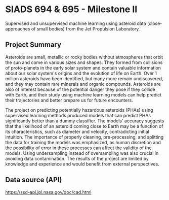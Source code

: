 # SIADS 694 & 695 - Milestone II

Supervised and unsupervised machine learning using asteroid data (close-approaches of small bodies) from the Jet Propulsion Laboratory.

## Project Summary
Asteroids are small, metallic or rocky bodies without atmospheres that orbit the sun and come in various sizes and shapes. They formed from collisions of proto-planets in the early solar system and contain valuable information about our solar system's origins and the evolution of life on Earth. Over 1 million asteroids have been identified, but many more remain undiscovered, and they may contain rare minerals and organic compounds. Asteroids are also of interest because of the potential danger they pose if they collide with Earth, and their study using machine learning models can help predict their trajectories and better prepare us for future encounters.

The project on predicting potentially hazardous asteroids (PHAs) using supervised learning methods produced models that can predict PHAs significantly better than a dummy classifier. The models' accuracy suggests that the likelihood of an asteroid coming close to Earth may be a function of its characteristics, such as diameter and velocity, contradicting initial intuition. The importance of properly cleaning, pre-processing, and splitting the data for training the models was emphasized, as human discretion and the possibility of error in these processes can affect the validity of the models. Using undersampling instead of oversampling was also crucial in avoiding data contamination. The results of the project are limited by knowledge and experience and would benefit from external perspectives.

## Data source (API)
https://ssd-api.jpl.nasa.gov/doc/cad.html
